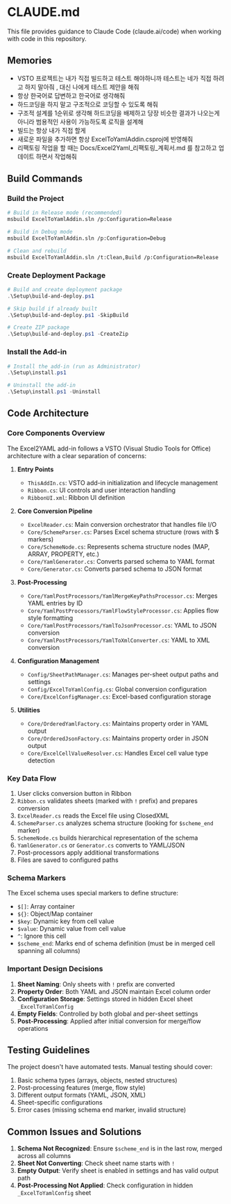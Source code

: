 # CLAUDE.md

This file provides guidance to Claude Code (claude.ai/code) when working with code in this repository.

## Memories

- VSTO 프로젝트는 내가 직접 빌드하고 테스트 해야하니까 테스트는 네가 직접 하려고 하지 말아줘 , 대신 나에게 테스트 제안을 해줘
- 항상 한국어로 답변하고 한국어로 생각해줘
- 하드코딩을 하지 말고 구조적으로 코딩할 수 있도록 해줘
- 구조적 설계를 1순위로 생각해 하드코딩을 배제하고 당장 비슷한 결과가 나오는게 아니라 범용적인 사용이 가능하도록 로직을 설계해
- 빌드는 항상 내가 직접 할게
- 새로운 파일을 추가하면 항상 ExcelToYamlAddin.csproj에 반영해줘
- 리팩토링 작업을 할 때는 Docs/Excel2Yaml_리팩토링_계획서.md 를 참고하고 업데이트 하면서 작업해줘

## Build Commands

### Build the Project
```bash
# Build in Release mode (recommended)
msbuild ExcelToYamlAddin.sln /p:Configuration=Release

# Build in Debug mode
msbuild ExcelToYamlAddin.sln /p:Configuration=Debug

# Clean and rebuild
msbuild ExcelToYamlAddin.sln /t:Clean,Build /p:Configuration=Release
```

### Create Deployment Package
```powershell
# Build and create deployment package
.\Setup\build-and-deploy.ps1

# Skip build if already built
.\Setup\build-and-deploy.ps1 -SkipBuild

# Create ZIP package
.\Setup\build-and-deploy.ps1 -CreateZip
```

### Install the Add-in
```powershell
# Install the add-in (run as Administrator)
.\Setup\install.ps1

# Uninstall the add-in
.\Setup\install.ps1 -Uninstall
```

## Code Architecture

### Core Components Overview

The Excel2YAML add-in follows a VSTO (Visual Studio Tools for Office) architecture with a clear separation of concerns:

1. **Entry Points**
   - `ThisAddIn.cs`: VSTO add-in initialization and lifecycle management
   - `Ribbon.cs`: UI controls and user interaction handling
   - `RibbonUI.xml`: Ribbon UI definition

2. **Core Conversion Pipeline**
   - `ExcelReader.cs`: Main conversion orchestrator that handles file I/O
   - `Core/SchemeParser.cs`: Parses Excel schema structure (rows with $ markers)
   - `Core/SchemeNode.cs`: Represents schema structure nodes (MAP, ARRAY, PROPERTY, etc.)
   - `Core/YamlGenerator.cs`: Converts parsed schema to YAML format
   - `Core/Generator.cs`: Converts parsed schema to JSON format

3. **Post-Processing**
   - `Core/YamlPostProcessors/YamlMergeKeyPathsProcessor.cs`: Merges YAML entries by ID
   - `Core/YamlPostProcessors/YamlFlowStyleProcessor.cs`: Applies flow style formatting
   - `Core/YamlPostProcessors/YamlToJsonProcessor.cs`: YAML to JSON conversion
   - `Core/YamlPostProcessors/YamlToXmlConverter.cs`: YAML to XML conversion

4. **Configuration Management**
   - `Config/SheetPathManager.cs`: Manages per-sheet output paths and settings
   - `Config/ExcelToYamlConfig.cs`: Global conversion configuration
   - `Core/ExcelConfigManager.cs`: Excel-based configuration storage

5. **Utilities**
   - `Core/OrderedYamlFactory.cs`: Maintains property order in YAML output
   - `Core/OrderedJsonFactory.cs`: Maintains property order in JSON output
   - `Core/ExcelCellValueResolver.cs`: Handles Excel cell value type detection

### Key Data Flow

1. User clicks conversion button in Ribbon
2. `Ribbon.cs` validates sheets (marked with `!` prefix) and prepares conversion
3. `ExcelReader.cs` reads the Excel file using ClosedXML
4. `SchemeParser.cs` analyzes schema structure (looking for `$scheme_end` marker)
5. `SchemeNode.cs` builds hierarchical representation of the schema
6. `YamlGenerator.cs` or `Generator.cs` converts to YAML/JSON
7. Post-processors apply additional transformations
8. Files are saved to configured paths

### Schema Markers

The Excel schema uses special markers to define structure:
- `$[]`: Array container
- `${}`: Object/Map container  
- `$key`: Dynamic key from cell value
- `$value`: Dynamic value from cell value
- `^`: Ignore this cell
- `$scheme_end`: Marks end of schema definition (must be in merged cell spanning all columns)

### Important Design Decisions

1. **Sheet Naming**: Only sheets with `!` prefix are converted
2. **Property Order**: Both YAML and JSON maintain Excel column order
3. **Configuration Storage**: Settings stored in hidden Excel sheet `_ExcelToYamlConfig`
4. **Empty Fields**: Controlled by both global and per-sheet settings
5. **Post-Processing**: Applied after initial conversion for merge/flow operations

## Testing Guidelines

The project doesn't have automated tests. Manual testing should cover:
1. Basic schema types (arrays, objects, nested structures)
2. Post-processing features (merge, flow style)
3. Different output formats (YAML, JSON, XML)
4. Sheet-specific configurations
5. Error cases (missing schema end marker, invalid structure)

## Common Issues and Solutions

1. **Schema Not Recognized**: Ensure `$scheme_end` is in the last row, merged across all columns
2. **Sheet Not Converting**: Check sheet name starts with `!`
3. **Empty Output**: Verify sheet is enabled in settings and has valid output path
4. **Post-Processing Not Applied**: Check configuration in hidden `_ExcelToYamlConfig` sheet